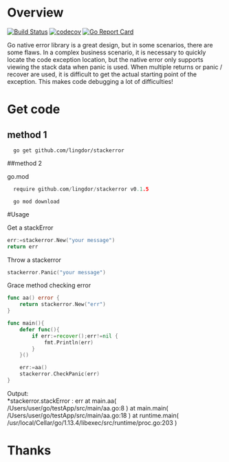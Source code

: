 # Overview
[![Build Status](https://travis-ci.org/lingdor/stackerror.svg?branch=master)](https://travis-ci.org/lingdor/stackerror)
[![codecov](https://codecov.io/gh/lingdor/stackerror/branch/master/graph/badge.svg)](https://codecov.io/gh/lingdor/stackerror)
[![Go Report Card](https://goreportcard.com/badge/github.com/lingdor/stackError)](https://goreportcard.com/report/github.com/lingdor/stackError)

Go native error library is a great design, but in some scenarios, there are some flaws. In a complex business scenario, it is necessary to quickly locate the code exception location, but the native error only supports viewing the stack data when panic is used. When multiple returns or panic / recover are used, it is difficult to get the actual starting point of the exception. This makes code debugging a lot of difficulties!

# Get code

## method 1

```shell script
  go get github.com/lingdor/stackerror
```

##method 2

go.mod
```go
  require github.com/lingdor/stackerror v0.1.5
```
```shell script
  go mod download
```

#Usage

Get a stackError
```go
err:=stackerror.New("your message")
return err
```
Throw a stackerror
```go
stackerror.Panic("your message")
```
Grace method checking error
```go
func aa() error {
    return stackerror.New("err")
}

func main(){
	defer func(){
		if err:=recover();err!=nil {
			fmt.Println(err)
		}
	}()

	err:=aa()
	stackerror.CheckPanic(err)
}

```

Output: \
*stackerror.stackError : err
  at main.aa( /Users/user/go/testApp/src/main/aa.go:8 )
  at main.main( /Users/user/go/testApp/src/main/aa.go:18 )
  at runtime.main( /usr/local/Cellar/go/1.13.4/libexec/src/runtime/proc.go:203 )

# Thanks



